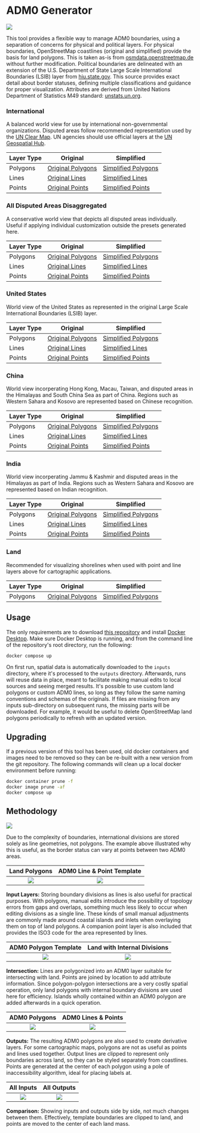 # ADM0 Generator

![](https://img.fieldmaps.io/adm0-generator/wld_00.png)

This tool provides a flexible way to manage ADM0 boundaries, using a separation of concerns for physical and political layers. For physical boundaries, OpenStreetMap coastlines (original and simplified) provide the basis for land polygons. This is taken as-is from [osmdata.openstreetmap.de](https://osmdata.openstreetmap.de/data/land-polygons.html) without further modification. Political boundaries are delineated with an extension of the U.S. Department of State Large Scale International Boundaries (LSIB) layer from [hiu.state.gov](https://hiu.state.gov/data/). This source provides exact detail about border statuses, defining multiple classifications and guidance for proper visualization. Attributes are derived from United Nations Department of Statistics M49 standard: [unstats.un.org](https://unstats.un.org/unsd/methodology/m49/overview/).

### International

A balanced world view for use by international non-governmental organizations. Disputed areas follow recommended representation used by the [UN Clear Map](https://geoservices.un.org/Html5Viewer/index.html?viewer=clearmap). UN agencies should use official layers at the [UN Geospatial Hub](https://geoservices.un.org/webapps/geohub/).

| Layer Type | Original                                                                        | Simplified                                                                                   |
| ---------- | ------------------------------------------------------------------------------- | -------------------------------------------------------------------------------------------- |
| Polygons   | [Original Polygons](https://data.fieldmaps.io/adm0/intl/adm0_polygons.gpkg.zip) | [Simplified Polygons](https://data.fieldmaps.io/adm0/intl/simplified_adm0_polygons.gpkg.zip) |
| Lines      | [Original Lines](https://data.fieldmaps.io/adm0/intl/adm0_lines.gpkg.zip)       | [Simplified Lines](https://data.fieldmaps.io/adm0/intl/simplified_adm0_lines.gpkg.zip)       |
| Points     | [Original Points](https://data.fieldmaps.io/adm0/intl/adm0_points.gpkg.zip)     | [Simplified Points](https://data.fieldmaps.io/adm0/intl/simplified_adm0_points.gpkg.zip)     |

### All Disputed Areas Disaggregated

A conservative world view that depicts all disputed areas individually. Useful if applying individual customization outside the presets generated here.

| Layer Type | Original                                                                       | Simplified                                                                                  |
| ---------- | ------------------------------------------------------------------------------ | ------------------------------------------------------------------------------------------- |
| Polygons   | [Original Polygons](https://data.fieldmaps.io/adm0/all/adm0_polygons.gpkg.zip) | [Simplified Polygons](https://data.fieldmaps.io/adm0/all/simplified_adm0_polygons.gpkg.zip) |
| Lines      | [Original Lines](https://data.fieldmaps.io/adm0/all/adm0_lines.gpkg.zip)       | [Simplified Lines](https://data.fieldmaps.io/adm0/all/simplified_adm0_lines.gpkg.zip)       |
| Points     | [Original Points](https://data.fieldmaps.io/adm0/all/adm0_points.gpkg.zip)     | [Simplified Points](https://data.fieldmaps.io/adm0/all/simplified_adm0_points.gpkg.zip)     |

### United States

World view of the United States as represented in the original Large Scale International Boundaries (LSIB) layer.

| Layer Type | Original                                                                       | Simplified                                                                                  |
| ---------- | ------------------------------------------------------------------------------ | ------------------------------------------------------------------------------------------- |
| Polygons   | [Original Polygons](https://data.fieldmaps.io/adm0/usa/adm0_polygons.gpkg.zip) | [Simplified Polygons](https://data.fieldmaps.io/adm0/usa/simplified_adm0_polygons.gpkg.zip) |
| Lines      | [Original Lines](https://data.fieldmaps.io/adm0/usa/adm0_lines.gpkg.zip)       | [Simplified Lines](https://data.fieldmaps.io/adm0/usa/simplified_adm0_lines.gpkg.zip)       |
| Points     | [Original Points](https://data.fieldmaps.io/adm0/usa/adm0_points.gpkg.zip)     | [Simplified Points](https://data.fieldmaps.io/adm0/usa/simplified_adm0_points.gpkg.zip)     |

### China

World view incorperating Hong Kong, Macau, Taiwan, and disputed areas in the Himalayas and South China Sea as part of China. Regions such as Western Sahara and Kosovo are represented based on Chinese recognition.

| Layer Type | Original                                                                       | Simplified                                                                                  |
| ---------- | ------------------------------------------------------------------------------ | ------------------------------------------------------------------------------------------- |
| Polygons   | [Original Polygons](https://data.fieldmaps.io/adm0/chn/adm0_polygons.gpkg.zip) | [Simplified Polygons](https://data.fieldmaps.io/adm0/chn/simplified_adm0_polygons.gpkg.zip) |
| Lines      | [Original Lines](https://data.fieldmaps.io/adm0/chn/adm0_lines.gpkg.zip)       | [Simplified Lines](https://data.fieldmaps.io/adm0/chn/simplified_adm0_lines.gpkg.zip)       |
| Points     | [Original Points](https://data.fieldmaps.io/adm0/chn/adm0_points.gpkg.zip)     | [Simplified Points](https://data.fieldmaps.io/adm0/chn/simplified_adm0_points.gpkg.zip)     |

### India

World view incorperating Jammu & Kashmir and disputed areas in the Himalayas as part of India. Regions such as Western Sahara and Kosovo are represented based on Indian recognition.

| Layer Type | Original                                                                       | Simplified                                                                                  |
| ---------- | ------------------------------------------------------------------------------ | ------------------------------------------------------------------------------------------- |
| Polygons   | [Original Polygons](https://data.fieldmaps.io/adm0/ind/adm0_polygons.gpkg.zip) | [Simplified Polygons](https://data.fieldmaps.io/adm0/ind/simplified_adm0_polygons.gpkg.zip) |
| Lines      | [Original Lines](https://data.fieldmaps.io/adm0/ind/adm0_lines.gpkg.zip)       | [Simplified Lines](https://data.fieldmaps.io/adm0/ind/simplified_adm0_lines.gpkg.zip)       |
| Points     | [Original Points](https://data.fieldmaps.io/adm0/ind/adm0_points.gpkg.zip)     | [Simplified Points](https://data.fieldmaps.io/adm0/ind/simplified_adm0_points.gpkg.zip)     |

### Land

Recommended for visualizing shorelines when used with point and line layers above for cartographic applications.

| Layer Type | Original                                                                       | Simplified                                                                                  |
| ---------- | ------------------------------------------------------------------------------ | ------------------------------------------------------------------------------------------- |
| Polygons   | [Original Polygons](https://data.fieldmaps.io/adm0/ind/adm0_polygons.gpkg.zip) | [Simplified Polygons](https://data.fieldmaps.io/adm0/ind/simplified_adm0_polygons.gpkg.zip) |

## Usage

The only requirements are to download [this repository](https://github.com/fieldmaps/adm0-template/archive/refs/heads/main.zip) and install [Docker Desktop](https://www.docker.com/products/docker-desktop). Make sure Docker Desktop is running, and from the command line of the repository's root directory, run the following:

```sh
docker compose up
```

On first run, spatial data is automatically downloaded to the `inputs` directory, where it's processed to the `outputs` directory. Afterwards, runs will reuse data in place, meant to facilitate making manual edits to local sources and seeing merged results. It's possible to use custom land polygons or custom ADM0 lines, so long as they follow the same naming conventions and schemas of the originals. If files are missing from any inputs sub-directory on subsequent runs, the missing parts will be downloaded. For example, it would be useful to delete OpenStreetMap land polygons periodically to refresh with an updated version.

## Upgrading

If a previous version of this tool has been used, old docker containers and images need to be removed so they can be re-built with a new version from the git repository. The following commands will clean up a local docker environment before running:

```sh
docker container prune -f
docker image prune -af
docker compose up
```

## Methodology

![](https://img.fieldmaps.io/adm0-generator/wld_09.png)

Due to the complexity of boundaries, international divisions are stored solely as line geometries, not polygons. The example above illustrated why this is useful, as the border status can vary at points between two ADM0 areas.

|                      Land Polygons                      |               ADM0 Line & Point Template                |
| :-----------------------------------------------------: | :-----------------------------------------------------: |
| ![](https://img.fieldmaps.io/adm0-generator/wld_01.png) | ![](https://img.fieldmaps.io/adm0-generator/wld_02.png) |

**Input Layers:** Storing boundary divisions as lines is also useful for practical purposes. With polygons, manual edits introduce the possibility of topology errors from gaps and overlaps, something much less likely to occur when editing divisions as a single line. These kinds of small manual adjustments are commonly made around coastal islands and inlets when overlaying them on top of land polygons. A companion point layer is also included that provides the ISO3 code for the area represented by lines.

|                  ADM0 Polygon Template                  |              Land with Internal Divisions               |
| :-----------------------------------------------------: | :-----------------------------------------------------: |
| ![](https://img.fieldmaps.io/adm0-generator/wld_03.png) | ![](https://img.fieldmaps.io/adm0-generator/wld_04.png) |

**Intersection:** Lines are polygonized into an ADM0 layer suitable for intersecting with land. Points are joined by location to add attribute information. Since polygon-polygon intersections are a very costly spatial operation, only land polygons with internal boundary divisions are used here for efficiency. Islands wholly contained within an ADM0 polygon are added afterwards in a quick operation.

|                      ADM0 Polygons                      |                   ADM0 Lines & Points                   |
| :-----------------------------------------------------: | :-----------------------------------------------------: |
| ![](https://img.fieldmaps.io/adm0-generator/wld_05.png) | ![](https://img.fieldmaps.io/adm0-generator/wld_06.png) |

**Outputs:** The resulting ADM0 polygons are also used to create derivative layers. For some cartographic maps, polygons are not as useful as points and lines used together. Output lines are clipped to represent only boundaries across land, so they can be styled separately from coastlines. Points are generated at the center of each polygon using a pole of inaccessibility algorithm, ideal for placing labels at.

|                       All Inputs                        |                       All Outputs                       |
| :-----------------------------------------------------: | :-----------------------------------------------------: |
| ![](https://img.fieldmaps.io/adm0-generator/wld_08.png) | ![](https://img.fieldmaps.io/adm0-generator/wld_07.png) |

**Comparison:** Showing inputs and outputs side by side, not much changes between them. Effectively, template boundaries are clipped to land, and points are moved to the center of each land mass.
